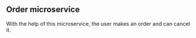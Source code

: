## **Order microservice**

With the help of this microservice, the user makes an order and can cancel it.